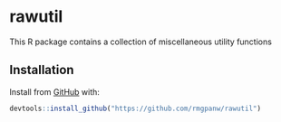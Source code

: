 
<!-- README.md is generated from README.Rmd. Please edit that file -->

# rawutil

<!-- badges: start -->

<!-- badges: end -->

This R package contains a collection of miscellaneous utility functions

## Installation

Install from [GitHub](https://github.com/rmgpanw/rawutil) with:

``` r
devtools::install_github("https://github.com/rmgpanw/rawutil")
```
